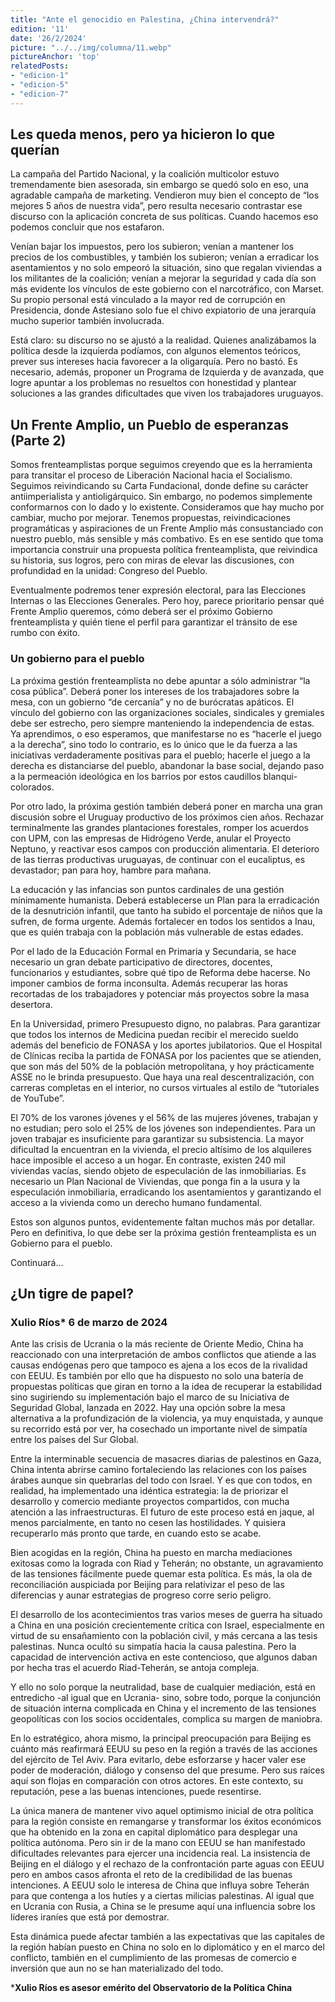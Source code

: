 ```yaml
---
title: "Ante el genocidio en Palestina, ¿China intervendrá?"
edition: '11'
date: '26/2/2024'
picture: "../../img/columna/11.webp"
pictureAnchor: 'top'
relatedPosts:
- "edicion-1"
- "edicion-5"
- "edicion-7"
---
```

## Les queda menos, pero ya hicieron lo que querían

La campaña del Partido Nacional, y la coalición multicolor estuvo tremendamente bien asesorada, sin embargo se quedó solo en eso, una agradable campaña de marketing. Vendieron muy bien el concepto de “los mejores 5 años de nuestra vida”, pero resulta necesario contrastar ese discurso con la aplicación concreta de sus políticas. Cuando hacemos eso podemos concluir que nos estafaron.

Venían bajar los impuestos, pero los subieron; venían a mantener los precios de los combustibles, y también los subieron; venían a erradicar los asentamientos y no solo empeoró la situación, sino que regalan viviendas a los militantes de la coalición; venían a mejorar la seguridad y cada día son más evidente los vínculos de este gobierno con el narcotráfico, con Marset. Su propio personal está vinculado a la mayor red de corrupción en Presidencia, donde Astesiano solo fue el chivo expiatorio de una jerarquía mucho superior también involucrada.

Está claro: su discurso no se ajustó a la realidad. Quienes analizábamos la política desde la izquierda podíamos, con algunos elementos teóricos, prever sus intereses hacia favorecer a la oligarquía. Pero no bastó. Es necesario, además, proponer un Programa de Izquierda y de avanzada, que logre apuntar a los problemas no resueltos con honestidad y plantear soluciones a las grandes dificultades que viven los trabajadores uruguayos.


## Un Frente Amplio, un Pueblo de esperanzas (Parte 2)

Somos frenteamplistas porque seguimos creyendo que es la herramienta para transitar el proceso de Liberación Nacional hacia el Socialismo. Seguimos reivindicando su Carta Fundacional, donde define su carácter antiimperialista y antioligárquico. Sin embargo, no podemos simplemente conformarnos con lo dado y lo existente. Consideramos que hay mucho por cambiar, mucho por mejorar. Tenemos propuestas, reivindicaciones programáticas y aspiraciones de un Frente Amplio más consustanciado con nuestro pueblo, más sensible y más combativo. Es en ese sentido que toma importancia construir una propuesta política frenteamplista, que reivindica su historia, sus logros, pero con miras de elevar las discusiones, con profundidad en la unidad: Congreso del Pueblo.

Eventualmente podremos tener expresión electoral, para las Elecciones Internas o las Elecciones Generales. Pero hoy, parece prioritario pensar qué Frente Amplio queremos, cómo deberá ser el próximo Gobierno frenteamplista y quién tiene el perfil para garantizar el tránsito de ese rumbo con éxito.


### Un gobierno para el pueblo

La próxima gestión frenteamplista no debe apuntar a sólo administrar “la cosa pública”. Deberá poner los intereses de los trabajadores sobre la mesa, con un gobierno “de cercanía” y no de burócratas apáticos. El vínculo del gobierno con las organizaciones sociales, sindicales y gremiales debe ser estrecho, pero siempre manteniendo la independencia de estas. Ya aprendimos, o eso esperamos, que manifestarse no es “hacerle el juego a la derecha”, sino todo lo contrario, es lo único que le da fuerza a las iniciativas verdaderamente positivas para el pueblo; hacerle el juego a la derecha es distanciarse del pueblo, abandonar la base social, dejando paso a la permeación ideológica en los barrios por estos caudillos blanqui-colorados.

Por otro lado, la próxima gestión también deberá poner en marcha una gran discusión sobre el Uruguay productivo de los próximos cien años. Rechazar terminalmente las grandes plantaciones forestales, romper los acuerdos con UPM, con las empresas de Hidrógeno Verde, anular el Proyecto Neptuno, y reactivar esos campos con producción alimentaria. El deterioro de las tierras productivas uruguayas, de continuar con el eucaliptus, es devastador; pan para hoy, hambre para mañana.

La educación y las infancias son puntos cardinales de una gestión mínimamente humanista. Deberá establecerse un Plan para la erradicación de la desnutrición infantil, que tanto ha subido el porcentaje de niños que la sufren, de forma urgente. Además fortalecer en todos los sentidos a Inau, que es quién trabaja con la población más vulnerable de estas edades.

Por el lado de la Educación Formal en Primaria y Secundaria, se hace necesario un gran debate participativo de directores, docentes, funcionarios y estudiantes, sobre qué tipo de Reforma debe hacerse. No imponer cambios de forma inconsulta. Además recuperar las horas recortadas de los trabajadores y potenciar más proyectos sobre la masa desertora.

En la Universidad, primero Presupuesto digno, no palabras. Para garantizar que todos los internos de Medicina puedan recibir el merecido sueldo además del beneficio de FONASA y los aportes jubilatorios. Que el Hospital de Clínicas reciba la partida de FONASA por los pacientes que se atienden, que son más del 50% de la población metropolitana, y hoy prácticamente ASSE no le brinda presupuesto. Que haya una real descentralización, con carreras completas en el interior, no cursos virtuales al estilo de “tutoriales de YouTube”.

El 70% de los varones jóvenes y el 56% de las mujeres jóvenes, trabajan y no estudian; pero solo el 25% de los jóvenes son independientes. Para un joven trabajar es insuficiente para garantizar su subsistencia. La mayor dificultad la encuentran en la vivienda, el precio altísimo de los alquileres hace imposible el acceso a un hogar. En contraste, existen 240 mil viviendas vacías, siendo objeto de especulación de las inmobiliarias. Es necesario un Plan Nacional de Viviendas, que ponga fin a la usura y la especulación inmobiliaria, erradicando los asentamientos y garantizando el acceso a la vivienda como un derecho humano fundamental.

Estos son algunos puntos, evidentemente faltan muchos más por detallar. Pero en definitiva, lo que debe ser la próxima gestión frenteamplista es un Gobierno para el pueblo.

Continuará…


## ¿Un tigre de papel?


### Xulio Ríos*    6 de marzo de 2024

Ante las crisis de Ucrania o la más reciente de Oriente Medio, China ha reaccionado con una interpretación de ambos conflictos que atiende a las causas endógenas pero que tampoco es ajena a los ecos de la rivalidad con EEUU. Es también por ello que ha dispuesto no solo una batería de propuestas políticas que giran en torno a la idea de recuperar la estabilidad sino sugiriendo su implementación bajo el marco de su Iniciativa de Seguridad Global, lanzada en 2022. Hay una opción sobre la mesa alternativa a la profundización de la violencia, ya muy enquistada, y aunque su recorrido está por ver, ha cosechado un importante nivel de simpatía entre los países del Sur Global.

Entre la interminable secuencia de masacres diarias de palestinos en Gaza, China intenta abrirse camino fortaleciendo las relaciones con los países árabes aunque sin quebrarlas del todo con Israel. Y es que con todos, en realidad, ha implementado una idéntica estrategia: la de priorizar el desarrollo y comercio mediante proyectos compartidos, con mucha atención a las infraestructuras. El futuro de este proceso está en jaque, al menos parcialmente, en tanto no cesen las hostilidades. Y quisiera recuperarlo más pronto que tarde, en cuando esto se acabe.

Bien acogidas en la región, China ha puesto en marcha mediaciones exitosas como la lograda con Riad y Teherán; no obstante, un agravamiento de las tensiones fácilmente puede quemar esta política. Es más, la ola de reconciliación auspiciada por Beijing para relativizar el peso de las diferencias y aunar estrategias de progreso corre serio peligro.

El desarrollo de los acontecimientos tras varios meses de guerra ha situado a China en una posición crecientemente crítica con Israel, especialmente en virtud de su ensañamiento con la población civil, y más cercana a las tesis palestinas. Nunca ocultó su simpatía hacia la causa palestina. Pero la capacidad de intervención activa en este contencioso, que algunos daban por hecha tras el acuerdo Riad-Teherán, se antoja compleja.

Y ello no solo porque la neutralidad, base de cualquier mediación, está en entredicho -al igual que en Ucrania- sino, sobre todo, porque la conjunción de situación interna complicada en China y el incremento de las tensiones geopolíticas con los socios occidentales, complica su margen de maniobra.

En lo estratégico, ahora mismo, la principal preocupación para Beijing es cuánto más reafirmará EEUU su peso en la región a través de las acciones del ejército de Tel Aviv. Para evitarlo, debe esforzarse y hacer valer ese poder de moderación, diálogo y consenso del que presume. Pero sus raíces aquí son flojas en comparación con otros actores. En este contexto, su reputación, pese a las buenas intenciones, puede resentirse.

La única manera de mantener vivo aquel optimismo inicial de otra política para la región consiste en remangarse y transformar los éxitos económicos que ha obtenido en la zona en capital diplomático para desplegar una política autónoma. Pero sin ir de la mano con EEUU se han manifestado dificultades relevantes para ejercer una incidencia real. La insistencia de Beijing en el diálogo y el rechazo de la confrontación parte aguas con EEUU pero en ambos casos afronta el reto de la credibilidad de las buenas intenciones. A EEUU solo le interesa de China que influya sobre Teherán para que contenga a los hutíes y a ciertas milicias palestinas. Al igual que en Ucrania con Rusia, a China se le presume aquí una influencia sobre los líderes iraníes que está por demostrar.

Esta dinámica puede afectar también a las expectativas que las capitales de la región habían puesto en China no solo en lo diplomático y en el marco del conflicto, también en el cumplimiento de las promesas de comercio e inversión que aun no se han materializado del todo.

***Xulio Ríos es asesor emérito del Observatorio de la Política China**